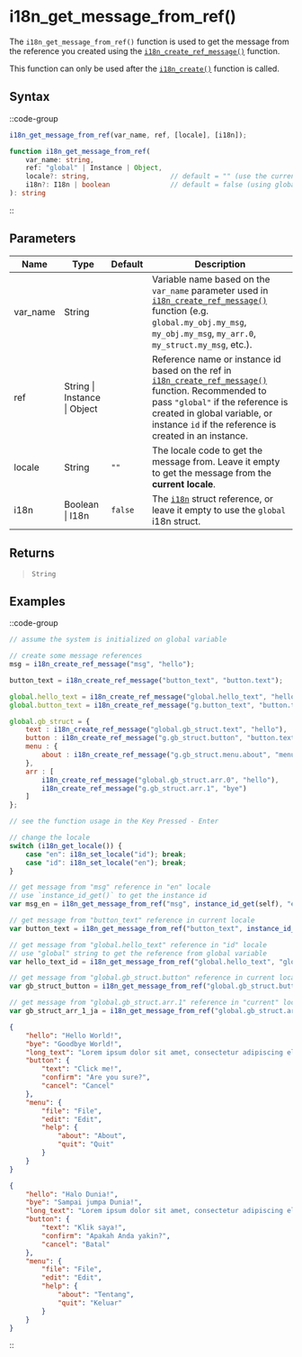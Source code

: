 # i18n_get_message_from_ref()

The `i18n_get_message_from_ref()` function is used to get the message from the reference you created using the [`i18n_create_ref_message()`](/v1/api-reference/functions/i18n-create-ref-message) function. 

This function can only be used after the [`i18n_create()`](/v1/api-reference/functions/i18n-create) function is called.

## Syntax

::code-group
```js [Usage]
i18n_get_message_from_ref(var_name, ref, [locale], [i18n]);
```

```ts [Signature]
function i18n_get_message_from_ref(
    var_name: string,
    ref: "global" | Instance | Object,
    locale?: string,                    // default = "" (use the current locale)
    i18n?: I18n | boolean               // default = false (using global i18n struct)
): string
```
::

## Parameters

| Name        | Type              | Default      | Description |
|-------------|-------------------|--------------|-------------|
| var_name    | String            |              | Variable name based on the `var_name` parameter used in [`i18n_create_ref_message()`](/v1/api-reference/functions/i18n-create-ref-message) function (e.g. `global.my_obj.my_msg`, `my_obj.my_msg`, `my_arr.0`, `my_struct.my_msg`, etc.). |
| ref         | String \| Instance \| Object |              | Reference name or instance id based on the ref in [`i18n_create_ref_message()`](/v1/api-reference/functions/i18n-create-ref-message) function. Recommended to pass `"global"` if the reference is created in global variable, or instance `id` if the reference is created in an instance. |
| locale      | String            | `""`         | The locale code to get the message from. Leave it empty to get the message from the **current locale**. |
| i18n        | Boolean \| I18n | `false`      | The [`i18n`](/v1/api-reference/functions/i18n-create) struct reference, or leave it empty to use the `global` i18n struct. |

## Returns

> `String`

## Examples

::code-group
```js [Create Event]
// assume the system is initialized on global variable

// create some message references
msg = i18n_create_ref_message("msg", "hello");      

button_text = i18n_create_ref_message("button_text", "button.text");

global.hello_text = i18n_create_ref_message("global.hello_text", "hello"); 
global.button_text = i18n_create_ref_message("g.button_text", "button.text");

global.gb_struct = {
    text : i18n_create_ref_message("global.gb_struct.text", "hello"),
    button : i18n_create_ref_message("g.gb_struct.button", "button.text"), 
    menu : {
        about : i18n_create_ref_message("g.gb_struct.menu.about", "menu.help.about") 
    },
    arr : [
        i18n_create_ref_message("global.gb_struct.arr.0", "hello"),
        i18n_create_ref_message("g.gb_struct.arr.1", "bye")
    ]
};

// see the function usage in the Key Pressed - Enter
```

```js [Key Pressed - Space]
// change the locale
switch (i18n_get_locale()) {
    case "en": i18n_set_locale("id"); break;
    case "id": i18n_set_locale("en"); break;
}
```

```js [Key Pressed - Enter]
// get message from "msg" reference in "en" locale
// use `instance_id_get()` to get the instance id
var msg_en = i18n_get_message_from_ref("msg", instance_id_get(self), "en");

// get message from "button_text" reference in current locale
var button_text = i18n_get_message_from_ref("button_text", instance_id_get(self));

// get message from "global.hello_text" reference in "id" locale
// use "global" string to get the reference from global variable
var hello_text_id = i18n_get_message_from_ref("global.hello_text", "global", "id");

// get message from "global.gb_struct.button" reference in current locale
var gb_struct_button = i18n_get_message_from_ref("global.gb_struct.button", "global");

// get message from "global.gb_struct.arr.1" reference in "current" locale
var gb_struct_arr_1_ja = i18n_get_message_from_ref("global.gb_struct.arr.1", "global");
```

```json [en.json]
{
    "hello": "Hello World!",
    "bye": "Goodbye World!",
    "long_text": "Lorem ipsum dolor sit amet, consectetur adipiscing elit. Sed do eiusmod tempor incididunt ut labore et dolore magna aliqua.",
    "button": {
        "text": "Click me!",
        "confirm": "Are you sure?",
        "cancel": "Cancel"
    },
    "menu": {
        "file": "File",
        "edit": "Edit",
        "help": {
            "about": "About",
            "quit": "Quit"
        }
    }
}
```

```json [id.json]
{
    "hello": "Halo Dunia!",
    "bye": "Sampai jumpa Dunia!",
    "long_text": "Lorem ipsum dolor sit amet, consectetur adipiscing elit. Sed do eiusmod tempor incididunt ut labore et dolore magna aliqua.",
    "button": {
        "text": "Klik saya!",
        "confirm": "Apakah Anda yakin?",
        "cancel": "Batal"
    },
    "menu": {
        "file": "File",
        "edit": "Edit",
        "help": {
            "about": "Tentang",
            "quit": "Keluar"
        }
    }
}
```
::
